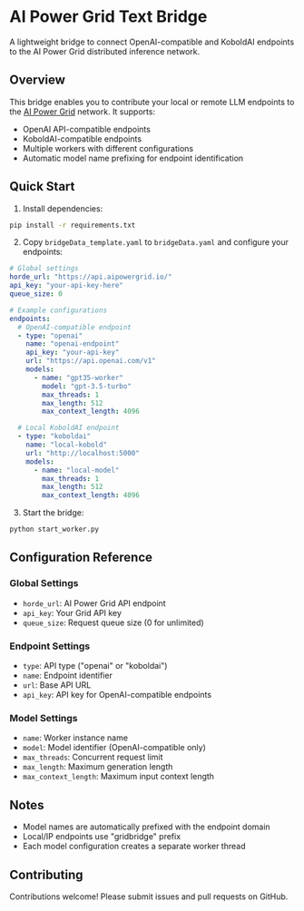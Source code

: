 # AI Power Grid Text Bridge

A lightweight bridge to connect OpenAI-compatible and KoboldAI endpoints to the AI Power Grid distributed inference network.

## Overview

This bridge enables you to contribute your local or remote LLM endpoints to the [AI Power Grid](https://docs.aipowergrid.io/) network. It supports:

- OpenAI API-compatible endpoints
- KoboldAI-compatible endpoints
- Multiple workers with different configurations
- Automatic model name prefixing for endpoint identification

## Quick Start

1. Install dependencies:
```bash
pip install -r requirements.txt
```

2. Copy `bridgeData_template.yaml` to `bridgeData.yaml` and configure your endpoints:

```yaml
# Global settings
horde_url: "https://api.aipowergrid.io/"
api_key: "your-api-key-here"
queue_size: 0

# Example configurations
endpoints:
  # OpenAI-compatible endpoint
  - type: "openai"
    name: "openai-endpoint"
    api_key: "your-api-key"
    url: "https://api.openai.com/v1"
    models:
      - name: "gpt35-worker"
        model: "gpt-3.5-turbo"
        max_threads: 1
        max_length: 512
        max_context_length: 4096

  # Local KoboldAI endpoint
  - type: "koboldai"
    name: "local-kobold"
    url: "http://localhost:5000"
    models:
      - name: "local-model"
        max_threads: 1
        max_length: 512
        max_context_length: 4096
```

3. Start the bridge:
```bash
python start_worker.py
```

## Configuration Reference

### Global Settings
- `horde_url`: AI Power Grid API endpoint
- `api_key`: Your Grid API key
- `queue_size`: Request queue size (0 for unlimited)

### Endpoint Settings
- `type`: API type ("openai" or "koboldai")
- `name`: Endpoint identifier
- `url`: Base API URL
- `api_key`: API key for OpenAI-compatible endpoints

### Model Settings
- `name`: Worker instance name
- `model`: Model identifier (OpenAI-compatible only)
- `max_threads`: Concurrent request limit
- `max_length`: Maximum generation length
- `max_context_length`: Maximum input context length

## Notes

- Model names are automatically prefixed with the endpoint domain
- Local/IP endpoints use "gridbridge" prefix
- Each model configuration creates a separate worker thread

## Contributing

Contributions welcome! Please submit issues and pull requests on GitHub.

